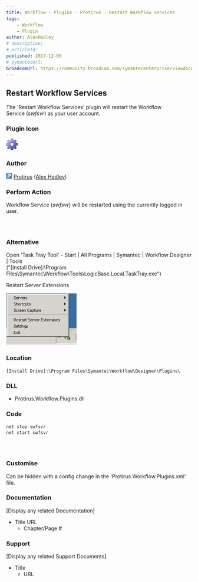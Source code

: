 ```yaml
---
title: Workflow - Plugins - Protirus - Restart Workflow Services
tags:
    - Workflow
    - Plugin
author: AlexHedley
# description: 
# articleId: 
published: 2017-12-06
# symantecUrl:
broadcomUrl: https://community.broadcom.com/symantecenterprise/viewdocument/workflow-plugins-protirus-res?CommunityKey=04ead5e9-3643-4118-b853-afa5a58710c6&tab=librarydocuments
---
```


## Restart Workflow Services
  
The 'Restart Workflow Services' plugin will restart the Workflow Service (*swfsvr*) as your user account.

### Plugin Icon
  
![Services](images\Services.png)

### Author
  
![Protirus 0](images\Protirus_0.png) [Protirus](https://www.protirus.com) ([Alex Hedley](https://www.symantec.com/connect/user/alexhedley))

### Perform Action
  
Workflow Service (*swfsvr*) will be restarted using the currently logged in user.
  
###  
  
### Alternative
  
Open 'Task Tray Tool' - Start | All Programs | Symantec | Workflow Designer | Tools  
("[Install Drive]:\Program Files\Symantec\Workflow\Tools\LogicBase.Local.TaskTray.exe")
  
Restart Server Extensions
  
![TaskTrayTool-RestartServerExtensions](images\TaskTrayTool-RestartServerExtensions.png)

### Location

    [Install Drive]:\Program Files\Symantec\Workflow\Designer\Plugins\

### DLL
  
- Protirus.Workflow.Plugins.dll

### Code

    net stop swfsvr
    net start swfsvr

###  
  
### Customise
  
Can be hidden with a config change in the 'Protirus.Workflow.Plugins.xml' file.

### Documentation
  
[Display any related Documentation]

- Title URL
    - Chapter/Page #

### Support
  
[Display any related Support Documents]

- Title
    - URL
